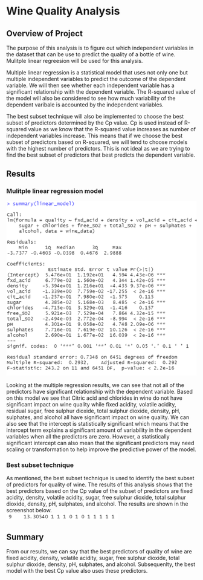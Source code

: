 # Wine Quality Analysis

## Overview of Project
The purpose of this analysis is to figure out which independent variables in the dataset that can be use to predict the quality of a bottle of wine. Mulitple linear regreesion will be used for this analysis.

Multiple linear regression is a statistical model that uses not only one but multiple independent variables to predict the outcome of the dependent variable. We will then see whether each independent variable has a significant relationship with the dependent variable. The R-squared value of the model will also be considered to see how much variability of the dependent varibale is accounted by the independent variables. 

The best subset technique will also be implemented to choose the best subset of predictors determined by the Cp value. Cp is used instead of R-squared value as we know that the R-squared value increases as number of independent variables increase. This means that if we choose the best subset of predictors based on R-squared, we will tend to choose models with the highest number of predictors. This is not ideal as we are trying to find the best subset of predictors that best predicts the dependent variable.


## Results
### Mulitple linear regression model
![Mulitple regression results](data_analysis/results/mult_linear_reg_results.PNG)


Looking at the multiple regression results, we can see that not all of the predictors have significant relationship with the dependent variable. Based on this model we see that Citric acid and chlorides in wine do not have significant impact on wine quality while fixed acidity, volatile acidity, residual sugar, free sulphur dioxide, total sulphur dioxide, density, pH, sulphates, and alcohol all have significant impact on wine quality. We can also see that the intercept is statistically significant which means that the intercept term explains a significant amount of variability in the dependent variables when all the predictors are zero. However, a statistically significant intercept can also mean that the significant predictors may need scaling or transformation to help improve the predictive power of the model.

### Best subset technique
As mentioned, the best subset technique is used to identify the best subset of predictors for quality of wine. The results of this analysis shows that the best predictors based on the Cp value of the subset of predictors are fixed acidity, density, volatile acidity, sugar, free sulphur dioxide, total sulphur dioxide, density, pH, sulphates, and alcohol. The results are shown in the screenshot below.
<br>
![best subset results](data_analysis/results/Cp_results.PNG)

## Summary
From our results, we can say that the best predictors of quality of wine are fixed acidity, density, volatile acidity, sugar, free sulphur dioxide, total sulphur dioxide, density, pH, sulphates, and alcohol. Subsequenlty, the best model with the best Cp value also uses these predictors.

